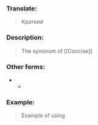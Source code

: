 ### Translate:
>Краткий
### Description:
>The synonum of [[Concise]]

### Other forms:
* *
### Example:
>Example of using 
